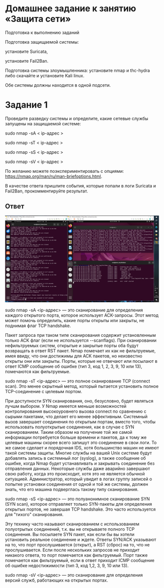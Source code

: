 # Домашнее задание к занятию «Защита сети»

Подготовка к выполнению заданий

Подготовка защищаемой системы:

установите Suricata,

установите Fail2Ban.

Подготовка системы злоумышленника: установите nmap и thc-hydra либо скачайте и установите Kali linux.

Обе системы должны находится в одной подсети.

# Задание 1
Проведите разведку системы и определите, какие сетевые службы запущены на защищаемой системе:

sudo nmap -sA < ip-адрес >

sudo nmap -sT < ip-адрес >

sudo nmap -sS < ip-адрес >

sudo nmap -sV < ip-адрес >

По желанию можете поэкспериментировать с опциями: https://nmap.org/man/ru/man-briefoptions.html.

В качестве ответа пришлите события, которые попали в логи Suricata и Fail2Ban, прокомментируйте результат.

## Ответ

![1](1.jpg)

sudo nmap -sA <ip-адрес> — это сканирование для определения каждого открытого порта, которое использует ACK-запросы. Этот метод может помочь определить, какие порты открыты или закрыты, не поднимая флаг TCP handshake.

Пакет запроса при таком типе сканирования содержит установленным только ACK флаг (если не используется --scanflags). При сканировании нефильтруемых систем, открытые и закрытые порты оба будут возвращать в ответ RST пакет. Nmap помечает их как не фильтруемые, имея ввиду, что они достижимы для ACK пакетов, но неизвестно открыты они или закрыты. Порты, которые не отвечают или посылают в ответ ICMP сообщение об ошибке (тип 3, код 1, 2, 3, 9, 10 или 13), помечаются как фильтруемые.

sudo nmap -sT <ip-адрес> — это полное сканирование TCP (connect scan). Это менее скрытный метод, который пытается установить полное TCP-соединение с целевым портом.

При доступности SYN сканирования, оно, безусловно, будет являться лучшм выбором. У Nmap имеется меньше возможностей контролирования высокоуровнего вызова connect по сравнению с сырыми пакетами, что делает его менее эффективным. Системный вызов завершает соединения по открытым портам, вместо того, чтобы использовать полуоткрытые соединения, как в случае с SYN сканированием. Таким образом на получение той же самой информации потребуется больше времени и пакетов, да к тому же целевые машины скорее всего запишут это соединение в свои логи. То же самое сделает и порядочная IDS, хотя большинство машин не имеют такой системы защиты. Многие службы на вашей Unix системе будут добавлять запись в системный лог (syslog), а также сообщение об ошибке, когда Nmap будет устанавливать и закрывать соединение без отправления данных. Некоторые службы даже аварийно завершают свою работу, когда это происходит, хотя это не является обычной ситуацией. Администратор, который увидит в логах группу записей о попытке установки соединения от одной и той же системы, должен знать, что его машина подверглась такому типу сканирования.

sudo nmap -sS <ip-адрес> — это полуанонимное сканирование SYN (SYN scan), которое отправляет только SYN-пакеты для определения открытых портов, не завершая TCP handshake. Это часто используется для "тихого" сканирования.

Эту технику часто называют сканированием с использованием полуотрытых соединений, т.к. вы не открываете полного TCP соединения. Вы посылаете SYN пакет, как если бы вы хотели установить реальное соединение и ждете. Ответы SYN/ACK указывают на то, что порт прослушивается (открыт), а RST (сброс) на то, что не прослушивается. Если после нескольких запросов не приходит никакого ответа, то порт помечается как фильтруемый. Порт также помечается как фильтруемый, если в ответ приходит ICMP сообщение об ошибке недостижимости (тип 3, код 1,2, 3, 9, 10 или 13).

sudo nmap -sV <ip-адрес> — это сканирование для определения версий служб, работающих на открытых портах.


